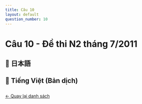 ```yaml
---
title: Câu 10
layout: default
question_number: 10
---
```


# Câu 10 - Đề thi N2 tháng 7/2011
## 📖 日本語

## 📘 Tiếng Việt (Bản dịch)

<div style="margin-top: 2em;">
  <a href="/exam/n2/2011/">← Quay lại danh sách</a>
</div>